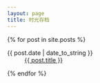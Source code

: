 ```yaml
---
layout: page
title: 时光存档
---
```


{% for post in site.posts %}
  <dl class=arvhive-list>
	<dt>{{ post.date | date_to_string }}</dt>
	<dd><a href="{{ site.baseurl  }}{{ post.url }}">{{ post.title }}</a></dd>
  </dl>
{% endfor %}
